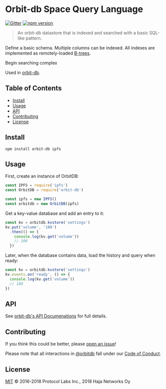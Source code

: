 # Orbit-db Space Query Language

[![Gitter](https://img.shields.io/gitter/room/nwjs/nw.js.svg)](https://gitter.im/orbitdb/Lobby)
[![npm version](https://badge.fury.io/js/orbit-db-kvstore.svg)](https://badge.fury.io/js/orbit-db-kvstore)

> An orbit-db datastore that is indexed and searched with a basic SQL-like pattern. 

Define a basic schema. Multiple columns can be indexed. All indexes are implemented as remotely-loaded [B-trees](https://github.com/mmalmi/merkle-btree/). 

Begin searching complex 

Used in [orbit-db](https://github.com/haadcode/orbit-db).

## Table of Contents

- [Install](#install)
- [Usage](#usage)
- [API](#api)
- [Contributing](#contributing)
- [License](#license)

## Install
```
npm install orbit-db ipfs
```

## Usage

First, create an instance of OrbitDB:

```javascript
const IPFS = require('ipfs')
const OrbitDB = require('orbit-db')

const ipfs = new IPFS()
const orbitdb = new OrbitDB(ipfs)
```

Get a key-value database and add an entry to it:

```javascript
const kv = orbitdb.kvstore('settings')
kv.put('volume', '100')
  .then(() => {
    console.log(kv.get('volume'))
    // 100
  })
```

Later, when the database contains data, load the history and query when ready:

```javascript
const kv = orbitdb.kvstore('settings')
kv.events.on('ready', () => {
  console.log(kv.get('volume'))
  // 100
})
```

## API

See [orbit-db's API Documenations](https://github.com/haadcode/orbit-db/blob/master/API.md#kvstorename) for full details.

## Contributing

If you think this could be better, please [open an issue](https://github.com/orbitdb/orbit-db-kvstore/issues/new)!

Please note that all interactions in [@orbitdb](https://github.com/orbitdb) fall under our [Code of Conduct](CODE_OF_CONDUCT.md).

## License

[MIT](LICENSE) ©️ 2016-2018 Protocol Labs Inc., 2018 Haja Networks Oy
